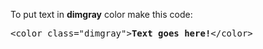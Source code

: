 To put text in <b>dimgray</b> color make this code:
<pre>&lt;color class="dimgray"&gt;<b>Text goes here!</b>&lt;/color&gt;</pre>
